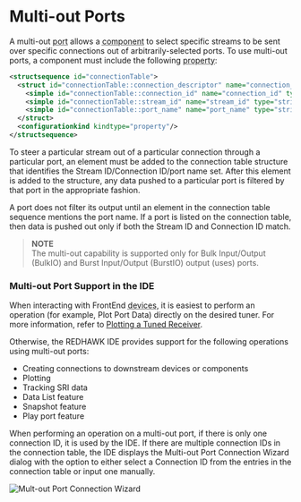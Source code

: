 # Multi-out Ports

A multi-out <abbr title="See Glossary.">port</abbr> allows a <abbr title="See Glossary.">component</abbr> to select specific streams to be sent over specific connections out of arbitrarily-selected ports. To use multi-out ports, a component must include the following <abbr title="See Glossary.">property</abbr>:

```xml
<structsequence id="connectionTable">
  <struct id="connectionTable::connection_descriptor" name="connection_descriptor">
    <simple id="connectionTable::connection_id" name="connection_id" type="string"/>
    <simple id="connectionTable::stream_id" name="stream_id" type="string"/>
    <simple id="connectionTable::port_name" name="port_name" type="string"/>
  </struct>
  <configurationkind kindtype="property"/>
</structsequence>
```

To steer a particular stream out of a particular connection through a particular port, an element must be added to the connection table structure that identifies the Stream ID/Connection ID/port name set. After this element is added to the structure, any data pushed to a particular port is filtered by that port in the appropriate fashion.

A port does not filter its output until an element in the connection table sequence mentions the port name. If a port is listed on the connection table, then data is pushed out only if both the Stream ID and Connection ID match.


> **NOTE**  
> The multi-out capability is supported only for Bulk Input/Output (BulkIO) and Burst Input/Output (BurstIO) output (uses) ports.  

### Multi-out Port Support in the IDE

When interacting with FrontEnd <abbr title="See Glossary.">devices</abbr>, it is easiest to perform an operation (for example, Plot Port Data) directly on the desired tuner. For more information, refer to [Plotting a Tuned Receiver](../../Devices/Interacting-with-Hardware/using-fei-device-ide.html#plotting-a-tuned-receiver).

Otherwise, the REDHAWK IDE provides support for the following operations using multi-out ports:

  - Creating connections to downstream devices or components
  - Plotting
  - Tracking SRI data
  - Data List feature
  - Snapshot feature
  - Play port feature

When performing an operation on a multi-out port, if there is only one connection ID, it is used by the IDE. If there are multiple connection IDs in the connection table, the IDE displays the Multi-out Port Connection Wizard dialog with the option to either select a Connection ID from the entries in the connection table or input one manually.

![Mult-out Port Connection Wizard](img/Multiout.png)

